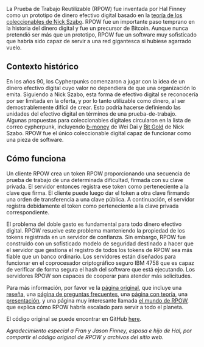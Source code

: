 La Prueba de Trabajo Reutilizable (RPOW) fue inventada por Hal Finney como un prototipo de dinero efectivo digital basado en la [teoría de los coleccionables de Nick Szabo](/library/shelling-out/). RPOW fue un importante paso temprano en la historia del dinero digital y fue un precursor de Bitcoin. Aunque nunca pretendió ser más que un prototipo, RPOW fue un software muy sofisticado que habría sido capaz de servir a una red gigantesca si hubiese agarrado vuelo.

## Contexto histórico

En los años 90, los Cypherpunks comenzaron a jugar con la idea de un dinero efectivo digital cuyo valor no dependiera de que una organización lo emita. Siguiendo a Nick Szabo, esta forma de efectivo digital se reconocería por ser limitada en la oferta, y por lo tanto utilizable como dinero, al ser demostrablemente difícil de crear. Esto podría hacerse definiendo las unidades del efectivo digital en términos de una prueba-de-trabajo. Algunas propuestas para coleccionables digitales circularon en la lista de correo cypherpunk, incluyendo [b-money](/library/b-money/) de Wei Dai y [Bit Gold](/library/bit-gold/) de Nick Szabo. RPOW fue el único coleccionable digital capaz de funcionar como una pieza de software.

## Cómo funciona

Un cliente RPOW crea un token RPOW proporcionando una secuencia de prueba de trabajo de una determinada dificultad, firmada con su clave privada. El servidor entonces registra ese token como perteneciente a la clave que firma. El cliente puede luego dar el token a otra clave firmando una orden de transferencia a una clave pública. A continuación, el servidor registra debidamente el token como perteneciente a la clave privada correspondiente.

El problema del doble gasto es fundamental para todo dinero efectivo digital. RPOW resuelve este problema manteniendo la propiedad de los tokens registrada en un servidor de confianza. Sin embargo, RPOW fue construido con un sofisticado modelo de seguridad destinado a hacer que el servidor que gestiona el registro de todos los tokens de RPOW sea más fiable que un banco ordinario. Los servidores están diseñados para funcionar en el coprocesador criptográfico seguro IBM 4758 que es capaz de verificar de forma segura el hash del software que está ejecutando. Los servidores RPOW son capaces de cooperar para atender más solicitudes.

Para más información, por favor ve la [página original](/finney/rpower/index.html), que incluye una [reseña](/finney/rpower/index.html), una [página de preguntas frecuentes](/finney/rpower/faqs.html), una [página con teoría](/finney/rpower/theory.html), una [presentación](/finney/rpower/slides/slide001.html), y una página muy interesante llamada [el mundo de RPOW](/finney/rpower/world.html), que explica cómo RPOW habría escalado para servir a todo el planeta.

El código original se puede encontrar en GitHub [here](https://github.com/NakamotoInstitute/RPOW).

_Agradecimiento especial a Fran y Jason Finney, esposa e hijo de Hal, por compartir el código original de RPOW y archivos del sitio web._
